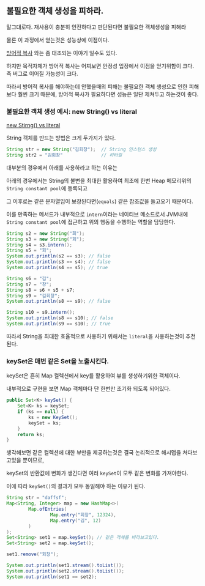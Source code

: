 ## 불필요한 객체 생성을 피하라.

말그대로다. 재사용이 충분히 안전하다고 판단된다면 불필요한 객체생성을 피해라

물론 이 과정에서 얻는것은 성능상에 이점이다.

<a href="./item50">방어적 복사</a> 와는 좀 대조되는 이야기 일수도 있다.

하지만 목적자체가 방어적 복사는 어찌보면 안정성 입장에서 이점을 얻기위함이 크다. 즉 버그로 이어질 가능성이 크다.

따라서 방어적 복사를 해야하는데 안했을때의 피해는 불필요한 객체 생성으로 인한 피해보다 훨씬 크기 때문에, 방어적 복사가 필요하다면 성능은 일단 제쳐두고 하는것이 좋다.

### 불필요한 객체 생성 예시: new String() vs literal

<a href="https://inpa.tistory.com/entry/JAVA-%E2%98%95-String-%ED%83%80%EC%9E%85-%ED%95%9C-%EB%88%88%EC%97%90-%EC%9D%B4%ED%95%B4%ED%95%98%EA%B8%B0-String-Pool-%EB%AC%B8%EC%9E%90%EC%97%B4-%EB%B9%84%EA%B5%90">new Stirng() vs literal</a>

String 객체를 만드는 방법은 크게 두가지가 있다.

```java
String str = new String("김회창");  // String 인스턴스 생성
String str2 = "김회창"              // 리터럴
```

대부분의 경우에서 아래를 사용하라고 하는 이유는

아래의 경우에서는 String의 불변을 최대한 활용하여 최초에 한번 Heap 메모리위의 `String constant pool`에 등록되고 

그 이후로는 같은 문자열임이 보장된다면(`equals`) 같은 참조값을 들고오기 때문이다.

이를 만족하는 메서드가 내부적으로 `intern`이라는 네이티브 메소드로서 JVM내에 `String constant pool`에 접근하고 위의 행동을 수행하는 역할을 담당한다.

```java
String s2 = new String("회");
String s3 = new String("회");
String s4 = s3.intern();
String s5 = "회";
System.out.println(s2 == s3); // false
System.out.println(s3 == s4); // false
System.out.println(s4 == s5); // true

String s6 = "김";
String s7 = "창";
String s8 = s6 + s5 + s7;
String s9 = "김회창";
System.out.println(s8 == s9); // false

String s10 = s9.intern();
System.out.println(s8 == s10); // false
System.out.println(s9 == s10); // true
```
따라서 String을 최대한 효율적으로 사용하기 위해서는 `literal`을 사용하는것이 추천된다.

### keySet은 매번 같은 Set을 노출시킨다.

keySet은 흔히 Map 컬렉션에서 key를 활용하여 뷰를 생성하기위한 객체이다.

내부적으로 구현을 보면 Map 객체마다 단 한번만 초기화 되도록 되어있다.

```java
public Set<K> keySet() {
    Set<K> ks = keySet;
    if (ks == null) {
        ks = new KeySet();
        keySet = ks;
    }
    return ks;
}
```

생각해보면 같은 컬렉션에 대한 뷰만을 제공하는것은 결국 논리적으로 해시맵을 쳐다보고있을 뿐이므로, 

keySet의 반환값에 변화가 생긴다면 여러 `keySet`이 모두 같은 변화를 가져야한다.

이에 따라 `keySet()`의 결과가 모두 동일해야 하는 이유가 된다.

```java
String str = "daffsf";
Map<String, Integer> map = new HashMap<>(
        Map.ofEntries(
                Map.entry("회창", 12324),
                Map.entry("김", 12)
        )
);
Set<String> set1 = map.keySet(); // 같은 객체를 바라보고있다.
Set<String> set2 = map.keySet();

set1.remove("회창");

System.out.println(set1.stream().toList());
System.out.println(set2.stream().toList());
System.out.println(set1 == set2);
```